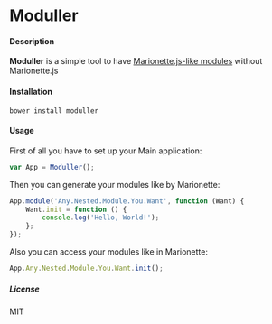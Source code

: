 Moduller
==

#### Description
**Moduller** is a simple tool to have [Marionette.js-like modules](marionettejs.com/docs/v2.4.3/marionette.module.html) without Marionette.js

#### Installation
`bower install moduller`

#### Usage
First of all you have to set up your Main application:
```js
var App = Moduller();
```
Then you can generate your modules like by Marionette:
```js
App.module('Any.Nested.Module.You.Want', function (Want) {
    Want.init = function () {
        console.log('Hello, World!');
    };
});
```
Also you can access your modules like in Marionette:
```js
App.Any.Nested.Module.You.Want.init();
```

##### License
MIT
